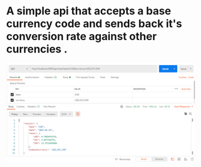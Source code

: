 # A simple api that accepts a base currency code and sends back it's conversion rate against other currencies .

![Sample request and response](./Screenshot_2.png)
